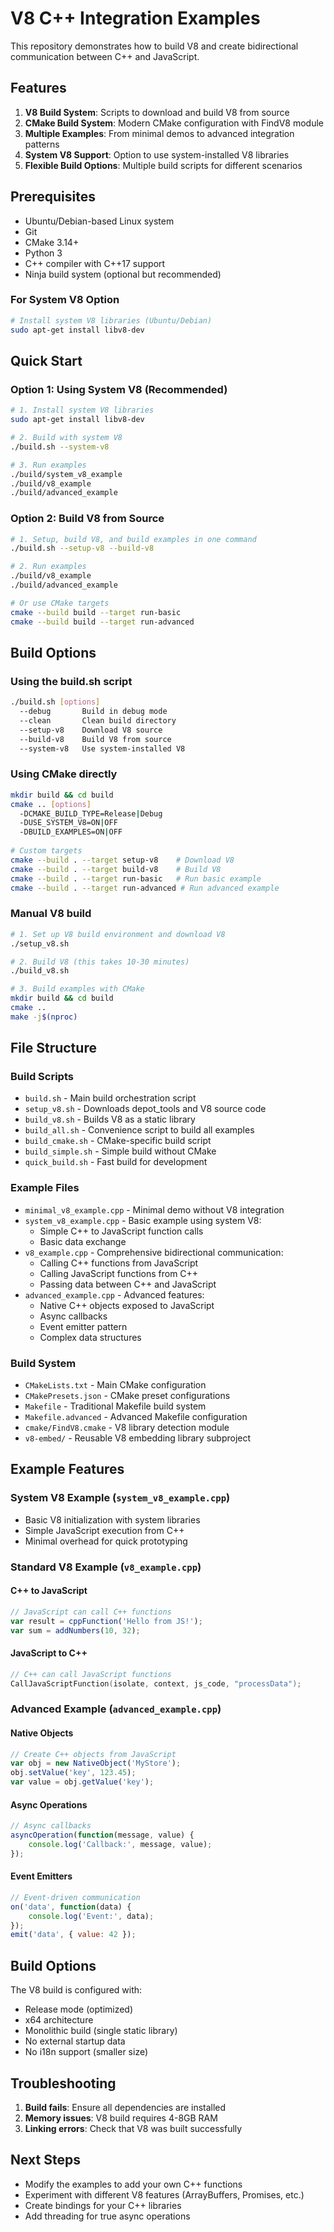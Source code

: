 # V8 C++ Integration Examples

This repository demonstrates how to build V8 and create bidirectional communication between C++ and JavaScript.

## Features

1. **V8 Build System**: Scripts to download and build V8 from source
2. **CMake Build System**: Modern CMake configuration with FindV8 module
3. **Multiple Examples**: From minimal demos to advanced integration patterns
4. **System V8 Support**: Option to use system-installed V8 libraries
5. **Flexible Build Options**: Multiple build scripts for different scenarios

## Prerequisites

- Ubuntu/Debian-based Linux system
- Git
- CMake 3.14+
- Python 3
- C++ compiler with C++17 support
- Ninja build system (optional but recommended)

### For System V8 Option
```bash
# Install system V8 libraries (Ubuntu/Debian)
sudo apt-get install libv8-dev
```

## Quick Start

### Option 1: Using System V8 (Recommended)
```bash
# 1. Install system V8 libraries
sudo apt-get install libv8-dev

# 2. Build with system V8
./build.sh --system-v8

# 3. Run examples
./build/system_v8_example
./build/v8_example
./build/advanced_example
```

### Option 2: Build V8 from Source
```bash
# 1. Setup, build V8, and build examples in one command
./build.sh --setup-v8 --build-v8

# 2. Run examples
./build/v8_example
./build/advanced_example

# Or use CMake targets
cmake --build build --target run-basic
cmake --build build --target run-advanced
```

## Build Options

### Using the build.sh script
```bash
./build.sh [options]
  --debug       Build in debug mode
  --clean       Clean build directory
  --setup-v8    Download V8 source
  --build-v8    Build V8 from source
  --system-v8   Use system-installed V8
```

### Using CMake directly
```bash
mkdir build && cd build
cmake .. [options]
  -DCMAKE_BUILD_TYPE=Release|Debug
  -DUSE_SYSTEM_V8=ON|OFF
  -DBUILD_EXAMPLES=ON|OFF
  
# Custom targets
cmake --build . --target setup-v8    # Download V8
cmake --build . --target build-v8    # Build V8
cmake --build . --target run-basic   # Run basic example
cmake --build . --target run-advanced # Run advanced example
```

### Manual V8 build
```bash
# 1. Set up V8 build environment and download V8
./setup_v8.sh

# 2. Build V8 (this takes 10-30 minutes)
./build_v8.sh

# 3. Build examples with CMake
mkdir build && cd build
cmake ..
make -j$(nproc)
```

## File Structure

### Build Scripts
- `build.sh` - Main build orchestration script
- `setup_v8.sh` - Downloads depot_tools and V8 source code
- `build_v8.sh` - Builds V8 as a static library
- `build_all.sh` - Convenience script to build all examples
- `build_cmake.sh` - CMake-specific build script
- `build_simple.sh` - Simple build without CMake
- `quick_build.sh` - Fast build for development

### Example Files
- `minimal_v8_example.cpp` - Minimal demo without V8 integration
- `system_v8_example.cpp` - Basic example using system V8:
  - Simple C++ to JavaScript function calls
  - Basic data exchange
- `v8_example.cpp` - Comprehensive bidirectional communication:
  - Calling C++ functions from JavaScript
  - Calling JavaScript functions from C++
  - Passing data between C++ and JavaScript
- `advanced_example.cpp` - Advanced features:
  - Native C++ objects exposed to JavaScript
  - Async callbacks
  - Event emitter pattern
  - Complex data structures

### Build System
- `CMakeLists.txt` - Main CMake configuration
- `CMakePresets.json` - CMake preset configurations
- `Makefile` - Traditional Makefile build system
- `Makefile.advanced` - Advanced Makefile configuration
- `cmake/FindV8.cmake` - V8 library detection module
- `v8-embed/` - Reusable V8 embedding library subproject

## Example Features

### System V8 Example (`system_v8_example.cpp`)
- Basic V8 initialization with system libraries
- Simple JavaScript execution from C++
- Minimal overhead for quick prototyping

### Standard V8 Example (`v8_example.cpp`)
#### C++ to JavaScript
```javascript
// JavaScript can call C++ functions
var result = cppFunction('Hello from JS!');
var sum = addNumbers(10, 32);
```

#### JavaScript to C++
```cpp
// C++ can call JavaScript functions
CallJavaScriptFunction(isolate, context, js_code, "processData");
```

### Advanced Example (`advanced_example.cpp`)
#### Native Objects
```javascript
// Create C++ objects from JavaScript
var obj = new NativeObject('MyStore');
obj.setValue('key', 123.45);
var value = obj.getValue('key');
```

#### Async Operations
```javascript
// Async callbacks
asyncOperation(function(message, value) {
    console.log('Callback:', message, value);
});
```

#### Event Emitters
```javascript
// Event-driven communication
on('data', function(data) {
    console.log('Event:', data);
});
emit('data', { value: 42 });
```

## Build Options

The V8 build is configured with:
- Release mode (optimized)
- x64 architecture
- Monolithic build (single static library)
- No external startup data
- No i18n support (smaller size)

## Troubleshooting

1. **Build fails**: Ensure all dependencies are installed
2. **Memory issues**: V8 build requires 4-8GB RAM
3. **Linking errors**: Check that V8 was built successfully

## Next Steps

- Modify the examples to add your own C++ functions
- Experiment with different V8 features (ArrayBuffers, Promises, etc.)
- Create bindings for your C++ libraries
- Add threading for true async operations